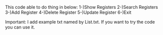 This code able to do thing in below:
1-)Show Registers
2-)Search Registers
3-)Add Register
4-)Delete Register
5-)Update Register
6-)Exit

Important:
I add example txt named by List.txt.
If you want to try the code you can use it.
